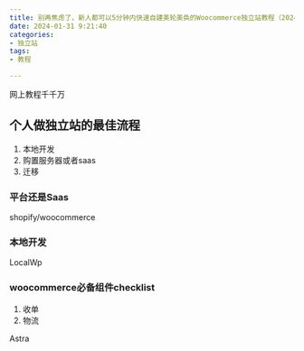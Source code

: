 ```yaml
---
title: 别再焦虑了，新人都可以5分钟内快速自建美轮美奂的Woocommerce独立站教程（2024年）
date: 2024-01-31 9:21:40
categories: 
- 独立站
tags:
- 教程

---
```


网上教程千千万


## 个人做独立站的最佳流程

1. 本地开发
2. 购置服务器或者saas
3. 迁移


### 平台还是Saas

shopify/woocommerce

### 本地开发

LocalWp

### woocommerce必备组件checklist

1. 收单
2. 物流

Astra
